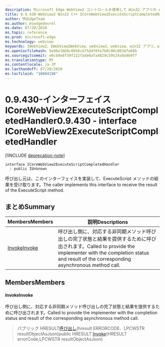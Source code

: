 ```yaml
---
description: Microsoft Edge WebView2 コントロールを使用して Win32 アプリの web コンテンツをホストする
title: 0.9.430-WebView2 Win32 C++ ICoreWebView2ExecuteScriptCompletedHandler
author: MSEdgeTeam
ms.author: msedgedevrel
ms.date: 07/20/2020
ms.topic: reference
ms.prod: microsoft-edge
ms.technology: webview
keywords: IWebView2、IWebView2WebView、webview2、webview、win32 アプリ、win32、edge、ICoreWebView2、ICoreWebView2Host、browser control、edge html
ms.openlocfilehash: 9a96e18b8c0b56cd75d4f0fe7b0c90c0634fe68b
ms.sourcegitcommit: e0cb9e6f59f222fade6afa4829c59524a9a9b9ff
ms.translationtype: MT
ms.contentlocale: ja-JP
ms.lasthandoff: 07/20/2020
ms.locfileid: "10884198"
---
```

# <span data-ttu-id="9d14d-104">0.9.430-インターフェイス ICoreWebView2ExecuteScriptCompletedHandler</span><span class="sxs-lookup"><span data-stu-id="9d14d-104">0.9.430 - interface ICoreWebView2ExecuteScriptCompletedHandler</span></span> 

[!INCLUDE [deprecation-note](../../includes/deprecation-note.md)]

```
interface ICoreWebView2ExecuteScriptCompletedHandler
  : public IUnknown
```

<span data-ttu-id="9d14d-105">呼び出し元は、このインターフェイスを実装して、ExecuteScript メソッドの結果を受け取ります。</span><span class="sxs-lookup"><span data-stu-id="9d14d-105">The caller implements this interface to receive the result of the ExecuteScript method.</span></span>

## <span data-ttu-id="9d14d-106">まとめ</span><span class="sxs-lookup"><span data-stu-id="9d14d-106">Summary</span></span>

 <span data-ttu-id="9d14d-107">Members</span><span class="sxs-lookup"><span data-stu-id="9d14d-107">Members</span></span>                        | <span data-ttu-id="9d14d-108">説明</span><span class="sxs-lookup"><span data-stu-id="9d14d-108">Descriptions</span></span>
--------------------------------|---------------------------------------------
[<span data-ttu-id="9d14d-109">Invoke</span><span class="sxs-lookup"><span data-stu-id="9d14d-109">Invoke</span></span>](#invoke) | <span data-ttu-id="9d14d-110">呼び出し側に、対応する非同期メソッド呼び出しの完了状態と結果を提供するために呼び出されます。</span><span class="sxs-lookup"><span data-stu-id="9d14d-110">Called to provide the implementer with the completion status and result of the corresponding asynchronous method call.</span></span>

## <span data-ttu-id="9d14d-111">Members</span><span class="sxs-lookup"><span data-stu-id="9d14d-111">Members</span></span>

#### <span data-ttu-id="9d14d-112">Invoke</span><span class="sxs-lookup"><span data-stu-id="9d14d-112">Invoke</span></span> 

<span data-ttu-id="9d14d-113">呼び出し側に、対応する非同期メソッド呼び出しの完了状態と結果を提供するために呼び出されます。</span><span class="sxs-lookup"><span data-stu-id="9d14d-113">Called to provide the implementer with the completion status and result of the corresponding asynchronous method call.</span></span>

> <span data-ttu-id="9d14d-114">パブリック HRESULT[呼び出し](#invoke)(hresult ERRORCODE、LPCWSTR resultObjectAsJson)</span><span class="sxs-lookup"><span data-stu-id="9d14d-114">public HRESULT [Invoke](#invoke)(HRESULT errorCode,LPCWSTR resultObjectAsJson)</span></span>

